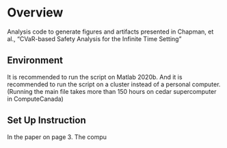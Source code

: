 # Overview
Analysis code to generate figures and artifacts presented in Chapman, et al., “CVaR-based Safety Analysis for the Infinite Time Setting” 

## Environment
It is recommended to run the script on Matlab 2020b. And it is recommended to run the script on a cluster instead of a personal computer. (Running the main file takes more than 150 hours on cedar supercomputer in ComputeCanada)

## Set Up Instruction
In the paper on page 3. The compu
